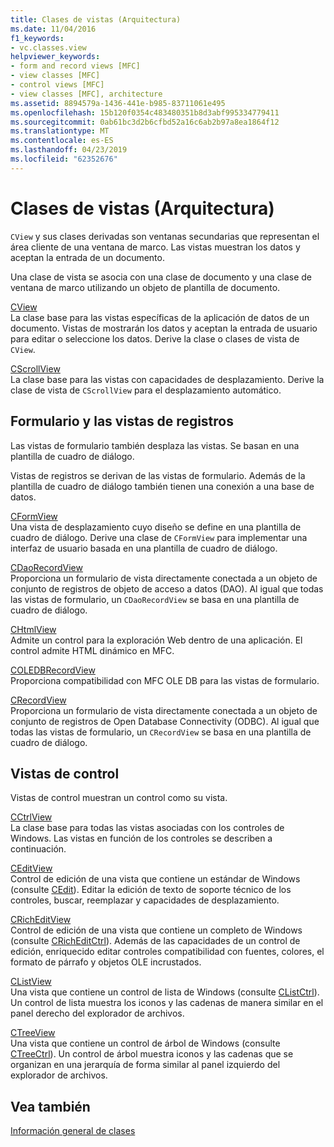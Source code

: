 ```yaml
---
title: Clases de vistas (Arquitectura)
ms.date: 11/04/2016
f1_keywords:
- vc.classes.view
helpviewer_keywords:
- form and record views [MFC]
- view classes [MFC]
- control views [MFC]
- view classes [MFC], architecture
ms.assetid: 8894579a-1436-441e-b985-83711061e495
ms.openlocfilehash: 15b120f0354c483480351b8d3abf995334779411
ms.sourcegitcommit: 0ab61bc3d2b6cfbd52a16c6ab2b97a8ea1864f12
ms.translationtype: MT
ms.contentlocale: es-ES
ms.lasthandoff: 04/23/2019
ms.locfileid: "62352676"
---
```

# <a name="view-classes-architecture"></a>Clases de vistas (Arquitectura)

`CView` y sus clases derivadas son ventanas secundarias que representan el área cliente de una ventana de marco. Las vistas muestran los datos y aceptan la entrada de un documento.

Una clase de vista se asocia con una clase de documento y una clase de ventana de marco utilizando un objeto de plantilla de documento.

[CView](../mfc/reference/cview-class.md)<br/>
La clase base para las vistas específicas de la aplicación de datos de un documento. Vistas de mostrarán los datos y aceptan la entrada de usuario para editar o seleccione los datos. Derive la clase o clases de vista de `CView`.

[CScrollView](../mfc/reference/cscrollview-class.md)<br/>
La clase base para las vistas con capacidades de desplazamiento. Derive la clase de vista de `CScrollView` para el desplazamiento automático.

## <a name="form-and-record-views"></a>Formulario y las vistas de registros

Las vistas de formulario también desplaza las vistas. Se basan en una plantilla de cuadro de diálogo.

Vistas de registros se derivan de las vistas de formulario. Además de la plantilla de cuadro de diálogo también tienen una conexión a una base de datos.

[CFormView](../mfc/reference/cformview-class.md)<br/>
Una vista de desplazamiento cuyo diseño se define en una plantilla de cuadro de diálogo. Derive una clase de `CFormView` para implementar una interfaz de usuario basada en una plantilla de cuadro de diálogo.

[CDaoRecordView](../mfc/reference/cdaorecordview-class.md)<br/>
Proporciona un formulario de vista directamente conectada a un objeto de conjunto de registros de objeto de acceso a datos (DAO). Al igual que todas las vistas de formulario, un `CDaoRecordView` se basa en una plantilla de cuadro de diálogo.

[CHtmlView](../mfc/reference/chtmlview-class.md)<br/>
Admite un control para la exploración Web dentro de una aplicación. El control admite HTML dinámico en MFC.

[COLEDBRecordView](../mfc/reference/coledbrecordview-class.md)<br/>
Proporciona compatibilidad con MFC OLE DB para las vistas de formulario.

[CRecordView](../mfc/reference/crecordview-class.md)<br/>
Proporciona un formulario de vista directamente conectada a un objeto de conjunto de registros de Open Database Connectivity (ODBC). Al igual que todas las vistas de formulario, un `CRecordView` se basa en una plantilla de cuadro de diálogo.

## <a name="control-views"></a>Vistas de control

Vistas de control muestran un control como su vista.

[CCtrlView](../mfc/reference/cctrlview-class.md)<br/>
La clase base para todas las vistas asociadas con los controles de Windows. Las vistas en función de los controles se describen a continuación.

[CEditView](../mfc/reference/ceditview-class.md)<br/>
Control de edición de una vista que contiene un estándar de Windows (consulte [CEdit](../mfc/reference/cedit-class.md)). Editar la edición de texto de soporte técnico de los controles, buscar, reemplazar y capacidades de desplazamiento.

[CRichEditView](../mfc/reference/cricheditview-class.md)<br/>
Control de edición de una vista que contiene un completo de Windows (consulte [CRichEditCtrl](../mfc/reference/cricheditctrl-class.md)). Además de las capacidades de un control de edición, enriquecido editar controles compatibilidad con fuentes, colores, el formato de párrafo y objetos OLE incrustados.

[CListView](../mfc/reference/clistview-class.md)<br/>
Una vista que contiene un control de lista de Windows (consulte [CListCtrl](../mfc/reference/clistctrl-class.md)). Un control de lista muestra los iconos y las cadenas de manera similar en el panel derecho del explorador de archivos.

[CTreeView](../mfc/reference/ctreeview-class.md)<br/>
Una vista que contiene un control de árbol de Windows (consulte [CTreeCtrl](../mfc/reference/ctreectrl-class.md)). Un control de árbol muestra iconos y las cadenas que se organizan en una jerarquía de forma similar al panel izquierdo del explorador de archivos.

## <a name="see-also"></a>Vea también

[Información general de clases](../mfc/class-library-overview.md)
